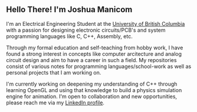 ## Hello There! I'm Joshua Manicom

I'm an Electrical Engineering Student at the [University of British Columbia](https://ubc.ca/) with a passion for designing electronic circuits/PCB's and system programming languages like C, C++, Assembly, etc.

Through my formal education and self-teaching from hobby work, I have found a strong interest in concepts like computer arcitecture and analog circuit design and aim to have a career in such a field. My repositories consist of various notes for programming languages/school-work as well as personal projects that I am working on.

I'm currently working on deepening my understanding of C++ through learning OpenGL and using that knowledge to build a physics simulation engine for animation. I'm open to collaboration and new opportunities, please reach me via my [LinkedIn profile](https://www.linkedin.com/in/joshua-manicom-1650432b5/).

<!--
**Jmanicom/Jmanicom** is a ✨ _special_ ✨ repository because its `README.md` (this file) appears on your GitHub profile.

Here are some ideas to get you started:

- 🔭 I’m currently working on ...
- 🌱 I’m currently learning ...
- 👯 I’m looking to collaborate on ...
- 🤔 I’m looking for help with ...
- 💬 Ask me about ...
- 📫 How to reach me: ...
- 😄 Pronouns: ...
- ⚡ Fun fact: ...
-->
